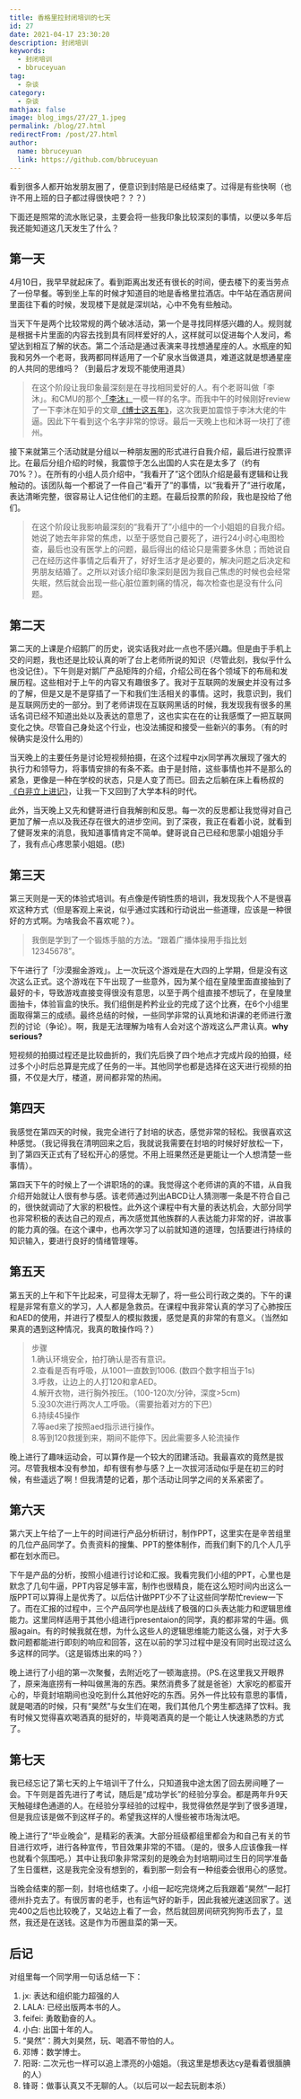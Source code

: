 ```yaml
---
title: 香格里拉封闭培训的七天
id: 27
date: 2021-04-17 23:30:20
description: 封闭培训
keywords: 
  - 封闭培训
  - bbruceyuan
tag: 
  - 杂谈
category: 
  - 杂谈
mathjax: false
image: blog_imgs/27/27_1.jpeg
permalink: /blog/27.html
redirectFrom: /post/27.html
author: 
  name: bbruceyuan
  link: https://github.com/bbruceyuan
---
```


看到很多人都开始发朋友圈了，便意识到封陪是已经结束了。过得是有些快啊（也许不用上班的日子都过得很快吧？？？）

下面还是照常的流水账记录，主要会将一些我印象比较深刻的事情，以便以多年后我还能知道这几天发生了什么？

## 第一天
4月10日，我早早就起床了。看到距离出发还有很长的时间，便去楼下的麦当劳点了一份早餐。等到坐上车的时候才知道目的地是香格里拉酒店。中午站在酒店房间里面往下看的时候，发现楼下是就是深圳站，心中不免有些触动。

当天下午是两个比较常规的两个破冰活动，第一个是寻找同样感兴趣的人。规则就是根据卡片里面的内容去找到具有同样爱好的人，这样就可以促进每个人发问，希望达到相互了解的状态。第二个活动是通过表演来寻找想通星座的人。水瓶座的知我和另外一个老哥，我两都同样适用了一个矿泉水当做道具，难道这就是想通星座的人共同的思维吗？（到最后才发现不能使用道具）

> 在这个阶段让我印象最深刻是在寻找相同爱好的人。有个老哥叫做「李沐」。和CMU的那个[「李沐」](https://www.zhihu.com/people/mli65)一模一样的名字。而我中午的时候刚好review了一下李沐在知乎的文章[《博士这五年》](https://zhuanlan.zhihu.com/p/25099638)，这次我更加震惊于李沐大佬的牛逼。因此下午看到这个名字非常的惊讶。最后一天晚上也和沐哥一块打了德州。

接下来就第三个活动就是分组以一种朋友圈的形式进行自我介绍，最后进行投票评比。在最后分组介绍的时候，我震惊于怎么出国的人实在是太多了（约有70%？）。在所有的小组人员介绍中，“我看开了”这个团队介绍是最有逻辑和让我触动的。该团队每一个都说了一件自己“看开了”的事情，以“我看开了”进行收尾，表达清晰完整，很容易让人记住他们的主题。在最后投票的阶段，我也是投给了他们。
> 在这个阶段让我影响最深刻的“我看开了”小组中的一个小姐姐的自我介绍。她说了她去年非常的焦虑，以至于感觉自己要死了，进行24小时心电图检查，最后也没有医学上的问题，最后得出的结论只是需要多休息；而她说自己在经历这件事情之后看开了，好好生活才是必要的，解决问题之后决定和男朋友结婚了。之所以对该介绍印象深刻是因为我自己焦虑的时候也会经常失眠，然后就会出现一些心脏位置刺痛的情况，每次检查也是没有什么问题。

## 第二天
第二天的上课是介绍鹅厂的历史，说实话我对此一点也不感兴趣。但是由于手机上交的问题，我也还是比较认真的听了台上老师所说的知识（尽管此刻，我似乎什么也没记住）。下午则是对鹅厂产品矩阵的介绍，介绍公司在各个领域下的布局和发展历程。这些相对于上午的内容又有趣很多了。我对于互联网的发展史并没有过多的了解，但是又是不是穿插了一下和我们生活相关的事情。这时，我意识到，我们是互联网历史的一部分。到了老师讲现在互联网黑话的时候，我发现我有很多的黑话名词已经不知道出处以及表达的意思了，这也实实在在的让我感慨了一把互联网变化之快。尽管自己身处这个行业，也没法捕捉和接受一些新兴的事务。（有的时候确实是没什么用的）

当天晚上的主要任务是讨论短视频拍摄，在这个过程中zjx同学再次展现了强大的执行力和领导力，将事情安排的有条不紊。由于是封陪，这些事情也并不是那么的紧急，更像是一种在学校的状态，只是人变了而已。回去之后躺在床上看杨叔的[《白非立上进记》](/posts/25.html)，让我一下又回到了大学本科的时代。

此外，当天晚上又先和健哥进行自我解剖和反思。每一次的反思都让我觉得对自己更加了解一点以及我还存在很大的进步空间。到了深夜，我正在看着小说，就看到了健哥发来的消息，我知道事情肯定不简单。健哥说自己已经和思蒙小姐姐分手了，我有点心疼思蒙小姐姐。(悲)

## 第三天
第三天则是一天的体验式培训。有点像是传销性质的培训，我发现我个人不是很喜欢这种方式（但是客观上来说，似乎通过实践和行动说出一些道理，应该是一种很好的方式啊。为啥我会不喜欢呢？）。

> 我倒是学到了一个锻炼手脑的方法。“跟着广播体操用手指比划12345678”。

下午进行了「沙漠掘金游戏」。上一次玩这个游戏是在大四的上学期，但是没有这次这么正式。这个游戏在下午出现了一些意外，因为某个组在皇陵里面直接抽到了最好的卡，导致游戏直接变得很没有意思，以至于两个组直接不想玩了，在皇陵里面抽卡，体验盲盒的快乐。我们组倒是矜矜业业的完成了这个比赛，在6个小组里面取得第三的成绩。最终总结的时候，一些同学非常的认真地和讲课的老师进行激烈的讨论（争论）。啊，我是无法理解为啥有人会对这个游戏这么严肃认真。**why serious?**

短视频的拍摄过程还是比较曲折的，我们先后换了四个地点才完成片段的拍摄，经过多个小时后总算是完成了任务的一半。其他同学也都是选择在这天进行视频的拍摄，不仅是大厅，楼道，房间都非常的热闹。

## 第四天
我感觉在第四天的时候，我完全进行了封培的状态，感觉非常的轻松。我很喜欢这种感觉。（我记得我在清明回来之后，我就说我需要在封培的时候好好放松一下，到了第四天正式有了轻松开心的感觉。不用上班果然还是更能让一个人想清楚一些事情）。

第四天下午的时候上了一个讲职场的的课。我觉得这个老师讲的真的不错，从自我介绍开始就让人很有参与感。该老师通过列出ABCD让人猜测哪一条是不符合自己的，很快就调动了大家的积极性。此外这个课程中有大量的表达机会，大部分同学也非常积极的表达自己的观点，再次感觉其他族群的人表达能力非常的好，讲故事的能力真的强。在这个课中，也再次学习了以前就知道的道理，包括要进行持续的知识输入，要进行良好的情绪管理等。

## 第五天
第五天的上午和下午比起来，可显得太无聊了，将一些公司行政之类的。下午的课程是非常有意义的学习，人人都是急救员。在课程中我非常认真的学习了心肺按压和AED的使用，并进行了模型人的模拟救援，感觉是真的非常的有意义。（当然如果真的遇到这种情况，我真的敢操作吗？）
> 步骤<br/>
> 1.确认环境安全，拍打确认是否有意识。<br/>
> 2.查看是否有呼吸，从1001一直数到1006. (数四个数字相当于1s)<br/>
> 3.呼救，让边上的人打120和拿AED。<br/>
> 4.解开衣物，进行胸外按压。（100-120次/分钟，深度>5cm)<br/>
> 5.没30次进行两次人工呼吸。（需要抬着对方的下巴）<br/>
> 6.持续45操作<br/>
> 7.等aed来了按照aed指示进行操作。<br/>
> 8.等到120救援到来，期间不能停下。因此需要多人轮流操作<br/>

晚上进行了趣味运动会，可以算作是一个较大的团建活动。我最喜欢的竟然是拔河。尽管我根本没有参加，却有很有参与感？上一次拔河活动似乎是在初三的时候，有些遥远了啊！但我清楚的记着，那个活动让同学之间的关系紧密了。

## 第六天
第六天上午给了一上午的时间进行产品分析研讨，制作PPT，这里实在是辛苦组里的几位产品同学了。负责资料的搜集、PPT的整体制作，而我们剩下的几个人几乎都在划水而已。

下午是产品的分析，按照小组进行讨论和汇报。我看完我们小组的PPT，心里也是默念了几句牛逼，PPT内容足够丰富，制作也很精良，能在这么短时间内出这么一版PPT可以算得上是优秀了。以后估计做PPT少不了让这些同学帮忙review一下了。而在汇报的过程中，三个产品同学也是战线了极强的口头表达能力和逻辑思维能力。这里同样适用于其他小组进行presentaion的同学，真的都非常的牛逼。佩服again。有的时候我就在想，为什么这些人的逻辑思维能力能这么强，对于大多数问题都能进行即刻的响应和回答，这在以前的学习过程中是没有同时出现过这么多这样的同学。（这是锻炼出来的吗？）

晚上进行了小组的第一次聚餐，去附近吃了一顿海底捞。（PS.在这里我又开眼界了，原来海底捞有一种叫做黑海的东西。果然消费多了就是爸爸）大家吃的都蛮开心的，毕竟封培期间也没吃到什么其他好吃的东西。另外一件比较有意思的事情，就是喝酒的时候，只有“昊然”与女生们在喝，我们其他几个男生都选择了饮料。我有时候又觉得喜欢喝酒真的挺好的，毕竟喝酒真的是一个能让人快速熟悉的方式了。


## 第七天
我已经忘记了第七天的上午培训干了什么，只知道我中途太困了回去房间睡了一会。下午则是首先进行了考试，随后是“成功学长”的经验分享会。都是两年升9天天触碰绿色通道的人。在经验分享经验的过程中，我觉得依然是学到了很多道理，但是我应该是做不到这样子的。希望我这样的人慢些被市场淘汰吧。

晚上进行了“毕业晚会”，是精彩的表演。大部分班级都组里都会为和自己有关的节目进行欢呼，进行各种宣传，节目效果非常的不错。（是的，很多人应该像我一样也就看个氛围吧。）其中让我印象非常深刻的是晚会为封培期间过生日的同学准备了生日蛋糕，这是我完全没有想到的，看到那一刻会有一种组委会很用心的感觉。

当晚会结束的那一刻，封培也结束了。小组一起吃完烧烤之后我跟着“昊然”一起打德州扑克去了。有很厉害的老手，也有运气好的新手，因此我被光速送回家了。送完400之后也比较晚了，又站边上看了一会，然后就回房间研究狗狗币去了，显然，我还是在送钱。这是作为币圈韭菜的第一天。

## 后记
对组里每一个同学用一句话总结一下：
1. jx: 表达和组织能力超强的人
2. LALA: 已经出版两本书的人。
3. feifei: 勇敢勤奋的人。
4. 小白: 出国十年的人。
5. “昊然”：腾大刘昊然，玩、喝酒不带怕的人。
6. 邓博：数学博士。
7. 阳哥: 二次元也一样可以追上漂亮的小姐姐。（我这里是想表达cy是看着很腼腆的人）
8. 锋哥：做事认真又不无聊的人。（以后可以一起去玩剧本杀）
